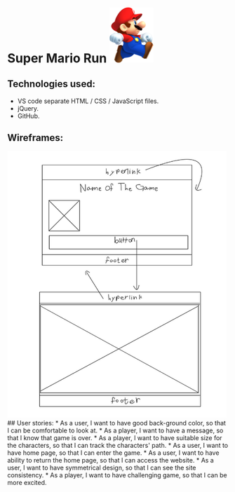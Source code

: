  # Super Mario Run  <img src="/images/MarioRun.png" width="100">
 ## Technologies used:
* VS code separate HTML / CSS / JavaScript files.
* jQuery.
* GitHub.
## Wireframes: 
<img src="/images/wirefram.jpg" width="500">
## User stories:
* As a user, I want to have good back-ground color, so that I can be comfortable to look at.
* As a player, I want to have a message, so that I know that game is over.
* As a player, I want to have suitable size for the characters, so that I can track the characters' path.
* As a user, I want to have home page, so that I can enter the game.
* As a user, I want to have ability to return the home page, so that I can access the website.
* As a user, I want to have symmetrical design, so that I can see the site consistency.
* As a player, I want to have challenging game, so that I can be more excited.
